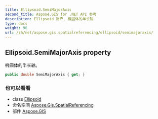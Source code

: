 ```yaml
---
title: Ellipsoid.SemiMajorAxis
second_title: Aspose.GIS for .NET API 参考
description: Ellipsoid 财产. 椭圆体的半长轴
type: docs
weight: 90
url: /zh/net/aspose.gis.spatialreferencing/ellipsoid/semimajoraxis/
---
```

## Ellipsoid.SemiMajorAxis property

椭圆体的半长轴。

```csharp
public double SemiMajorAxis { get; }
```

### 也可以看看

* class [Ellipsoid](../)
* 命名空间 [Aspose.Gis.SpatialReferencing](../../ellipsoid/)
* 部件 [Aspose.GIS](../../../)


